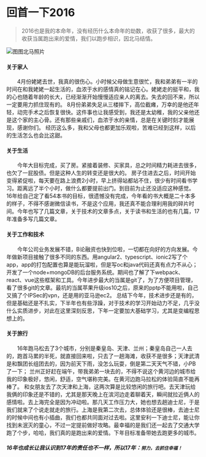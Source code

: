 # 回首一下2016

> 2016也是我的本命年，没有经历什么本命年的劫数，收获了很多，最大的收获当属跑出来的爱情，我们以跑步相识，因北马结情。

![图图北马照片](/static/img/look-back-at-2016.jpg)

#### 关于家人

&emsp;&emsp;4月份姥姥去世，我真的很伤心。小时候父母做生意很忙，我和弟弟有一半的时间在和我姥姥一起生活的，血浓于水的感情真的铭记在心。姥姥走的挺平和，我的心也随着年龄的长大，已经渐渐开始慢慢适应亲人的离去。失去的回不来，所以一定要用力抓住现有的。
8月份弟弟失足从三楼摔下，高位截瘫，万幸的是他还年轻，动完手术之后恢复很快。这件事也让我感受到，我还是太幼稚，我的父亲他还是这个家的主心骨。还有那些亲戚们，血浓于水的亲情，总是在关键时刻才能展现，感谢你们。
经历这么多，我和父母也都更加乐观啦，苦难已经到这样，以后的生活怎么也会比这甜。

#### 关于生活

&emsp;&emsp;今年大目标完成，买了房。紧接着装修、买家具，总之时间精力耗进去很多，也欠了一屁股债。但是这种人生的转变还是很大的。
房子住进去之后，时间开始变得紧促啦，每天要在路上浪费2小时，早上挤得站都站不住，很少有时间看书学习。距离远了半个小时，做什么都要提前出门。到目前为止还没适应这种感觉。
16年给自己定了看54本书的目标，很遗憾没有完成，今年看的书大概是二十本多的样子，不得不感谢微信读书，不是这个应用，我还真不能合理利用我的碎片时间。今年也写了几篇文章，关于技术的文章多点，关于读书和生活的也有几篇，17年准备多写几篇文章。

#### 关于工作和技术

&emsp;&emsp;今年公司业务发展不错，B论融资也快到位啦，一切都在向好的方向发展。今年做新项目接触了很多不同的东西。用angular2、typescript、ionic2写了个app，app的打包配置也算是能玩溜啦，但是写oc和java代码还真有点力不从心；开发了一个node+mongoDB的后台服务系统。期间也了解了下webpack、react、vue这些框架和工具。今年进步最大的当属是git了，为了方便项目管理，看了很多git的文章。最坑的当属苹果升级ios10之后，原来的pptp不能用啦，自己又搞了个IPSec的vpn，还是用的亚马逊ec2。
总结下今年，技术进步还是有的，但是基础还是不扎实，下半年也有些浮躁，对于技术的学习开始动力不足，几乎没什么实质进步，对此在这里深刻反思，下年一定要加大基础学习，尤其是变编程思想上的。


#### 关于旅行

&emsp;&emsp;16年跑马松去了3个城市，分别是秦皇岛、天津、兰州；秦皇岛自己一人去的，跑首马累的半死，就直接回来啦，只去了一趟海滩，收获不是很多；天津武清是和飘团长组团去的，因为前天下雨，没怎么玩耍，倒是第二天天气不错，小PB了一下；
兰州正好赶在端午，带我弟弟一块去的，不得不说这个黄河边的城市给我的印象极好，悠闲，舒适，空气堪称完美。在黄河边跑马拉松的体验简直不能再棒了。
和女朋友去了次天津和上海，这两次算是比较悠闲的旅行吧。去天津玩给我俩的印象还是不错的，尤其是那天晚上在滨河边走着聊着天，瞬间就拉近俩人的感情啦。去上海完全是因为冲动啦。那几天工作压力大，她也想去趟迪士尼，于是我们就来了个说走就走的旅行。上海是我第二次去，总体体验还是很棒，去迪士尼的时候中间也有小插曲，我们也都共同面对过去啦。这里安利一下迪士尼，能让你找到未泯灭的童心，不过一定提前做好攻略。最幸福的是我们还一起去了交通大学跑了个步，哈哈，我们真的是跑出来的爱情。下年目标准备带她去跑更多的城市。
	

##### 16年也成长让我认识到17年的责任也不一样，所以17年：`努力，去抓住幸福！`
